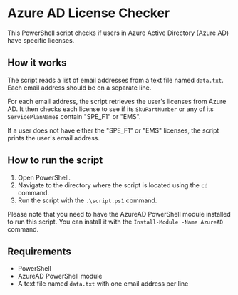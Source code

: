 # Azure AD License Checker

This PowerShell script checks if users in Azure Active Directory (Azure AD) have specific licenses.

## How it works

The script reads a list of email addresses from a text file named `data.txt`. Each email address should be on a separate line.

For each email address, the script retrieves the user's licenses from Azure AD. It then checks each license to see if its `SkuPartNumber` or any of its `ServicePlanName`s contain "SPE_F1" or "EMS".

If a user does not have either the "SPE_F1" or "EMS" licenses, the script prints the user's email address.

## How to run the script

1. Open PowerShell.
2. Navigate to the directory where the script is located using the `cd` command.
3. Run the script with the `.\script.ps1` command.

Please note that you need to have the AzureAD PowerShell module installed to run this script. You can install it with the `Install-Module -Name AzureAD` command.

## Requirements

- PowerShell
- AzureAD PowerShell module
- A text file named `data.txt` with one email address per line